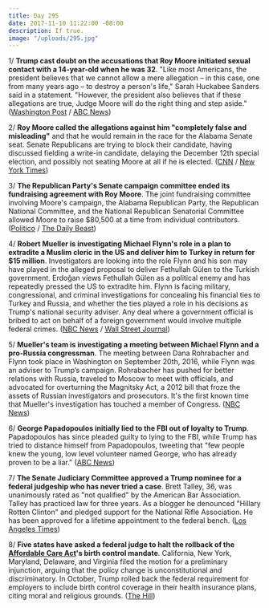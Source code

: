 ```yaml
---
title: Day 295
date: 2017-11-10 11:22:00 -08:00
description: If true.
image: "/uploads/295.jpg"
---
```


1/ **Trump cast doubt on the accusations that Roy Moore initiated sexual contact with a 14-year-old when he was 32**. "Like most Americans, the president believes that we cannot allow a mere allegation – in this case, one from many years ago – to destroy a person's life," Sarah Huckabee Sanders said in a statement. "However, the president also believes that if these allegations are true, Judge Moore will do the right thing and step aside." ([Washington Post](https://www.washingtonpost.com/news/the-fix/wp/2017/11/10/trump-casts-doubt-on-allegations-against-roy-moore-leaving-republicans-an-impossible-choice/) / [ABC News](http://abcnews.go.com/International/white-house-trump-believes-roy-moore-step-allegations/story?id=51056217))

2/ **Roy Moore called the allegations against him "completely false and misleading"** and that he would remain in the race for the Alabama Senate seat. Senate Republicans are trying to block their candidate, having discussed fielding a write-in candidate, delaying the December 12th special election, and possibly not seating Moore at all if he is elected. ([CNN](http://www.cnn.com/2017/11/10/politics/roy-moore-sean-hannity/index.html) / [New York Times](https://www.nytimes.com/2017/11/10/us/politics/roy-moore-alabama-republican.html))

3/ **The Republican Party's Senate campaign committee ended its fundraising agreement with Roy Moore**. The joint fundraising committee involving Moore's campaign, the Alabama Republican Party, the Republican National Committee, and the National Republican Senatorial Committee allowed Moore to raise $80,500 at a time from individual contributors. ([Politico](https://www.politico.com/story/2017/11/10/nrsc-drops-out-of-fundraising-agreement-with-moore-244783) / [The Daily Beast](https://www.thedailybeast.com/senate-gop-campaign-arm-severs-financial-ties-to-roy-moore))

4/ **Robert Mueller is investigating Michael Flynn's role in a plan to extradite a Muslim cleric in the US and deliver him to Turkey in return for $15 million**. Investigators are looking into the role Flynn and his son may have played in the alleged proposal to deliver Fethullah Gülen to the Turkish government. Erdoğan views Fethullah Gülen as a political enemy and has repeatedly pressed the US to extradite him. Flynn is facing military, congressional, and criminal investigations for concealing his financial ties to Turkey and Russia, and whether the ties played a role in his decisions as Trump's national security adviser. Any deal where a government official is bribed to act on behalf of a foreign government would involve multiple federal crimes. ([NBC News](https://www.nbcnews.com/news/us-news/mueller-probing-possible-deal-between-turks-flynn-during-presidential-transition-n819616) / [Wall Street Journal](https://www.wsj.com/articles/mueller-probes-flynns-role-in-alleged-plan-to-deliver-cleric-to-turkey-1510309982))

5/ **Mueller's team is investigating a meeting between Michael Flynn and a pro-Russia congressman**. The meeting between Dana Rohrabacher and Flynn took place in Washington on September 20th, 2016, while Flynn was an adviser to Trump’s campaign. Rohrabacher has pushed for better relations with Russia, traveled to Moscow to meet with officials, and advocated for overturning the Magnitsky Act, a 2012 bill that froze the assets of Russian investigators and prosecutors. It's the first known time that Mueller's investigation has touched a member of Congress. ([NBC News](https://www.nbcnews.com/news/us-news/mueller-probing-pre-election-flynn-meeting-pro-russia-congressman-n819676))

6/ **George Papadopoulos initially lied to the FBI out of loyalty to Trump**. Papadopoulos has since pleaded guilty to lying to the FBI, while Trump has tried to distance himself from Papadopoulos, tweeting that "few people knew the young, low level volunteer named George, who has already proven to be a liar." ([ABC News](http://abcnews.go.com/Politics/trump-adviser-claims-lied-fbi-loyalty-trump-source/story?id=51059088))

7/ **The Senate Judiciary Committee approved a Trump nominee for a federal judgeship who has never tried a case**. Brett Talley, 36, was unanimously rated as "not qualified" by the American Bar Association. Talley has practiced law for three years. As a blogger he denounced "Hillary Rotten Clinton" and pledged support for the National Rifle Association. He has been approved for a lifetime appointment to the federal bench. ([Los Angeles Times](http://www.latimes.com/politics/la-na-pol-trump-judge-20171110-story.html))

8/ **Five states have asked a federal judge to halt the rollback of the <a href="{{ site.baseurl }}/trump-health-care/">Affordable Care Act</a>'s birth control mandate**. California, New York, Maryland, Delaware, and Virginia filed the motion for a preliminary injunction, arguing that the policy change is unconstitutional and discriminatory. In October, Trump rolled back the federal requirement for employers to include birth control coverage in their health insurance plans, citing moral and religious grounds. ([The Hill](http://thehill.com/business-a-lobbying/359796-five-states-ask-federal-judge-to-halt-trumps-rollback-of-birth-control))